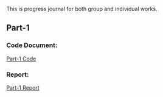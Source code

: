 This is progress journal for both group and individual works.

## Part-1

### Code Document: 
[Part-1 Code]()

### Report:
[Part-1 Report]()
